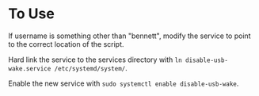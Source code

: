# To Use

If username is something other than "bennett", modify the service to point to the correct location of the script.

Hard link the service to the services directory with `ln disable-usb-wake.service /etc/systemd/system/`.

Enable the new service with `sudo systemctl enable disable-usb-wake`.
